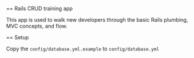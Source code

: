 == Rails CRUD training app

This app is used to walk new developers through the basic Rails plumbing, MVC concepts, and flow.

== Setup

Copy the `config/database.yml.example` to `config/database.yml`
